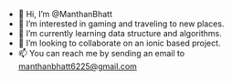 - 👋 Hi, I’m @ManthanBhatt
- 👀 I’m interested in gaming and traveling to new places.
- 🌱 I’m currently learning data structure and algorithms.
- 💞️ I’m looking to collaborate on an ionic based project.
- 📫 You can reach me by sending an email to manthanbhatt6225@gmail.com

<!---
ManthanBhatt/ManthanBhatt is a ✨ special ✨ repository because its `README.md` (this file) appears on your GitHub profile.
You can click the Preview link to take a look at your changes.
--->
